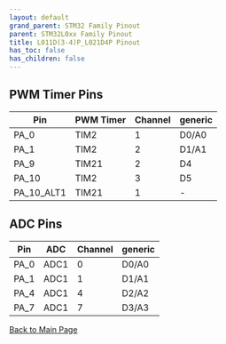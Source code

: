 ```yaml
---
layout: default
grand_parent: STM32 Family Pinout
parent: STM32L0xx Family Pinout
title: L011D(3-4)P_L021D4P Pinout
has_toc: false
has_children: false
---
```


## PWM Timer Pins

| Pin | PWM Timer | Channel | generic |
| --- | --- | --- | --- |
| PA_0 | TIM2 | 1 | D0/A0 |
| PA_1 | TIM2 | 2 | D1/A1 |
| PA_9 | TIM21 | 2 | D4 |
| PA_10 | TIM2 | 3 | D5 |
| PA_10_ALT1 | TIM21 | 1 | - |


## ADC Pins

| Pin | ADC | Channel | generic |
| --- | --- | --- | --- |
| PA_0 | ADC1 | 0 | D0/A0 |
| PA_1 | ADC1 | 1 | D1/A1 |
| PA_4 | ADC1 | 4 | D2/A2 |
| PA_7 | ADC1 | 7 | D3/A3 |


[Back to Main Page](../../)